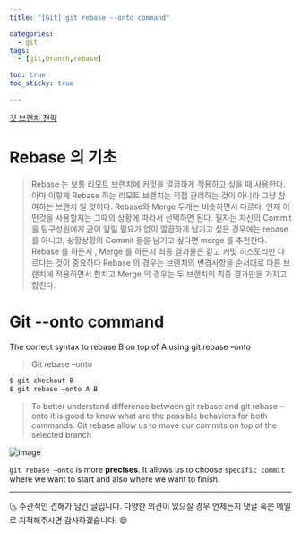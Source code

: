 ```yaml
---
title: "[Git] git rebase --onto command"

categories:
  - git 
tags:
  - [git,branch,rebase]

toc: true
toc_sticky: true

---
```


[깃 브랜치 전략](https://chanhyukpark-tech.github.io/git/branch-strategy/)

# Rebase 의 기초

> Rebase 는 보통 리모트 브랜치에 커밋을 깔끔하게 적용하고 싶을 때 사용한다. 아마 이렇게 Rebase 하는 리모트 브랜치는 직접 관리하는 것이 아니라 그냥 참여하는 브랜치 일 것이다. Rebase와 Merge 두개는 비슷하면서 다르다. 언제 어떤것을 사용할지는 그때의 상황에 따라서 선택하면 된다. 필자는 자신의 Commit을 팀구성원에게 굳이 알릴 필요가 없이 깔끔하게 남기고 싶은 경우에는 rebase를 아니고, 상황상황의 Commit 들을 남기고 싶다면 merge 를 추천한다. Rebase 를 하든지 , Merge 를 하든지 최종 결과물은 같고 커밋 히스토리만 다르다는 것이 중요하다 Rebase 의 경우는 브랜치의 변경사항을 순서대로 다른 브랜치에 적용하면서 합치고 Merge 의 경우는 두 브랜치의 최종 결과만을 가지고 합친다.

# Git --onto command

The correct syntax to rebase B on top of A using git rebase –onto
> Git rebase –onto <newparent> <oldparent>

```bash 
$ git checkout B
$ git rebase –onto A B
```

>To better understand difference between git rebase and git rebase –
onto it is good to know what are the possible behaviors for both
commands. Git rebase allow us to move our commits on top of the
selected branch

![image](https://user-images.githubusercontent.com/69495129/134707748-f7bca28d-3eae-4c4a-8ad4-ddf0978f6281.png)


`git rebase –onto` is more **precises**. It allows us to choose `specific
commit` where we want to start and also where we want to finish.


***


🌜 주관적인 견해가 담긴 글입니다. 다양한 의견이 있으실 경우 언제든지 댓글 혹은 메일로 지적해주시면 감사하겠습니다! 😄

  






